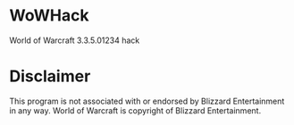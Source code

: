 WoWHack
=======

World of Warcraft 3.3.5.01234 hack

Disclaimer
==========
  This program is not associated with or endorsed by Blizzard Entertainment in any way. 
  World of Warcraft is copyright of Blizzard Entertainment.
